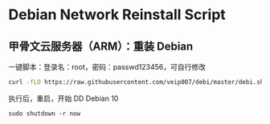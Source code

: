 # Debian Network Reinstall Script

## 甲骨文云服务器（ARM）：重装 Debian


一键脚本：登录名：root，密码：passwd123456，可自行修改

``` bash
curl -fLO https://raw.githubusercontent.com/veip007/debi/master/debi.sh && chmod a+rx debi.sh && sudo ./debi.sh --architecture arm64 --user root --password passwd123456
```

执行后，重启，开始 DD Debian 10

```
sudo shutdown -r now
```

